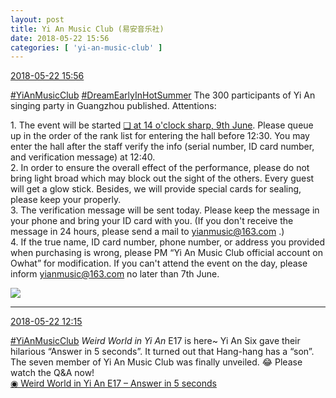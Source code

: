 ```yaml
---
layout: post
title: Yi An Music Club (易安音乐社)
date: 2018-05-22 15:56
categories: [ 'yi-an-music-club' ]
---
```


<div class="weibo-info">
  <a href="https://weibo.com/6094546964/GhPMnd3gR">2018-05-22 15:56</a>
</div>

[#YiAnMusicClub](https://weibo.com/p/100808beae2e3e05b17b64f63ebedca39f19b2/super_index) [#DreamEarlyInHotSummer](https://weibo.com/p/1008087f2adb78e0df137f468cbafdcbd0ffcf) The 300 participants of Yi An singing party in Guangzhou published. Attentions:

<!-- more -->

1\. The event will be started [❏ at 14 o'clock sharp, 9th June](http://t.cn/R3dymq5). Please queue up in the order of the rank list for entering the hall before 12:30. You may enter the hall after the staff verify the info (serial number, ID card number, and verification message) at 12:40.  
2\. In order to ensure the overall effect of the performance, please do not bring light broad which may block out the sight of the others. Every guest will get a glow stick. Besides, we will provide special cards for sealing, please keep your properly.  
3\. The verification message will be sent today. Please keep the message in your phone and bring your ID card with you. (If you don't receive the message in 24 hours, please send a mail to yianmusic@163.com .)  
4\. If the true name, ID card number, phone number, or address you provided when purchasing is wrong, please PM “Yi An Music Club official account on Owhat” for modification. If you can't attend the event on the day, please inform yianmusic@163.com no later than 7th June.

<a href="//wx4.sinaimg.cn/mw690/006Es64Aly1frk64sp1adj30kncmq1l5.jpg">
  <img class="weibo-pic-preview" src="//wx4.sinaimg.cn/orj360/006Es64Aly1frk64sp1adj30kncmq1l5.jpg" />
</a>

---

<div class="weibo-info">
  <a href="https://weibo.com/6094546964/GhOkUfUoo">2018-05-22 12:15</a>
</div>

[#YiAnMusicClub](https://weibo.com/p/100808beae2e3e05b17b64f63ebedca39f19b2/super_index) *Weird World in Yi An* E17 is here~ Yi An Six gave their hilarious “Answer in 5 seconds”. It turned out that Hang-hang has a “son”. The seven member of Yi An Music Club was finally unveiled. 😂 Please watch the Q&A now!  
[◉ Weird World in Yi An E17 – Answer in 5 seconds](https://www.mgtv.com/b/323708/4399730.html)
